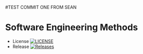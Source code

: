 #TEST COMMIT ONE FROM SEAN

# Software Engineering Methods
- License [![LICENSE](https://img.shields.io/github/license/MichaelKerr98/SwEngMthdsCw.svg?style=flat-square)](https://github.com/MichaelKerr98/SwEngMthdsCw/blob/master/LICENSE)
- Release [![Releases](https://img.shields.io/github/release/MichaelKerr98/SwEngMthdsCw/all.svg?style=flat-square)](https://github.com/MichaelKerr98/SwEngMthdsCw/releases)
